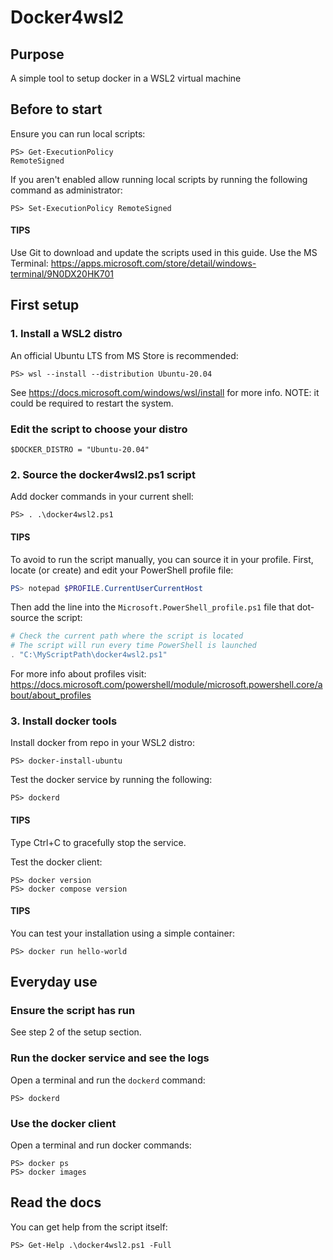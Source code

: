# Docker4wsl2

## Purpose
A simple tool to setup docker in a WSL2 virtual machine

## Before to start
Ensure you can run local scripts:  
```shell
PS> Get-ExecutionPolicy
RemoteSigned
```

If you aren't enabled allow running local scripts by running the following command as administrator: 
```shell
PS> Set-ExecutionPolicy RemoteSigned
```

#### TIPS
Use Git to download and update the scripts used in this guide.
Use the MS Terminal: https://apps.microsoft.com/store/detail/windows-terminal/9N0DX20HK701

## First setup

### 1. Install a WSL2 distro
An official Ubuntu LTS from MS Store is recommended:  
```shell
PS> wsl --install --distribution Ubuntu-20.04
```

See https://docs.microsoft.com/windows/wsl/install for more info.
NOTE: it could be required to restart the system.

### Edit the script to choose your distro
```shell
$DOCKER_DISTRO = "Ubuntu-20.04"
```

### 2. Source the docker4wsl2.ps1 script
Add docker commands in your current shell:  
```shell
PS> . .\docker4wsl2.ps1
```

#### TIPS
To avoid to run the script manually, you can source it in your profile.
First, locate (or create) and edit your PowerShell profile file:
```powershell
PS> notepad $PROFILE.CurrentUserCurrentHost
```

Then add the line into the `Microsoft.PowerShell_profile.ps1` file that dot-source the script:  
```powershell
# Check the current path where the script is located
# The script will run every time PowerShell is launched
. "C:\MyScriptPath\docker4wsl2.ps1"
```

For more info about profiles visit:  
https://docs.microsoft.com/powershell/module/microsoft.powershell.core/about/about_profiles  


### 3. Install docker tools
Install docker from repo in your WSL2 distro:  
```shell
PS> docker-install-ubuntu
```

Test the docker service by running the following:
```shell
PS> dockerd
```

#### TIPS
Type Ctrl+C to gracefully stop the service.

Test the docker client:  
```shell
PS> docker version
PS> docker compose version
```

#### TIPS
You can test your installation using a simple container:  
```shell
PS> docker run hello-world
```

## Everyday use

### Ensure the script has run
See step 2 of the setup section.

### Run the docker service and see the logs
Open a terminal and run the `dockerd` command:
```shell
PS> dockerd
```

### Use the docker client
Open a terminal and run docker commands:  
```shell
PS> docker ps
PS> docker images
```

## Read the docs
You can get help from the script itself:  
```shell
PS> Get-Help .\docker4wsl2.ps1 -Full
```
